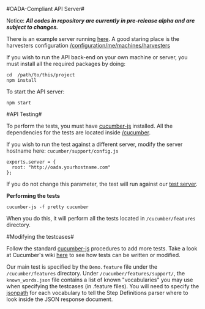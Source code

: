 #OADA-Compliant API Server#

Notice: ***All codes in repository are currently in pre-release alpha and are subject to changes.***

There is an example server running [here](http://oada-test.herokuapp.com). A good staring place is the harvesters configuration [/configuration/me/machines/harvesters](http://oada-test.herokuapp.com/configurations/me/machines/harvesters?_expand=2)

If you wish to run the API back-end on your own machine or server, you must install all the required packages by doing:
    
    cd  /path/to/this/project
    npm install
	
To start the API server:

    npm start

#API Testing#

To perform the tests, you must have [cucumber-js](https://github.com/cucumber/cucumber-js) installed.
All the dependencies for the tests are located inside [/cucumber](https://github.com/ssabpisa/oada-test/tree/master/cucumber).

If you wish to run the test against a different server, modify the server hostname here: `cucumber/support/config.js`
   
    exports.server = {
      root: "http://oada.yourhostname.com"
    }; 

If you do not change this parameter, the test will run against our [test server](http://oada-test.herokuapp.com). 

**Performing the tests**

    cucumber-js -f pretty cucumber

When you do this, it will perform all the tests located in `/cucumber/features` directory.

#Modifying the testcases#

Follow the standard [cucumber-js](https://github.com/cucumber/cucumber-js) procedures to add more tests. Take a look at Cucumber's wiki [here](https://github.com/cucumber/cucumber/wiki) to see how tests can be written or modified.

Our main test is specified by the `Demo.feature` file under the `/cucumber/features` directory.
Under `/cucumber/features/support/`, the `known_words.json` file contains a list of known "vocabularies" you may use when specifying the testcases (in .feature files). You will need to specify the [jsonpath](http://goessner.net/articles/JsonPath/) for each vocabulary to tell the Step Definitions parser where to look inside the JSON response document. 
